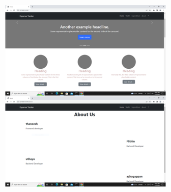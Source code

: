 ![](https://github.com/IBM-EPBL/IBM-Project-25441-1659963561/blob/main/Personal%20Expense%20Tracker/Assessments/M3%20Lead%20(THANEESH)/Assignment%202/Expense%20Tracker/Output%20Screenshot/1.PNG)
![](https://github.com/IBM-EPBL/IBM-Project-25441-1659963561/blob/main/Personal%20Expense%20Tracker/Assessments/M3%20Lead%20(THANEESH)/Assignment%202/Expense%20Tracker/Output%20Screenshot/2.PNG)
